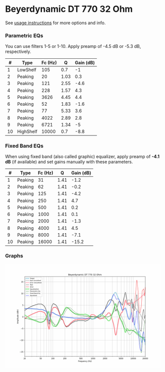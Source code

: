 # Beyerdynamic DT 770 32 Ohm
See [usage instructions](https://github.com/jaakkopasanen/AutoEq#usage) for more options and info.

### Parametric EQs
You can use filters 1-5 or 1-10. Apply preamp of -4.5 dB or -5.3 dB, respectively.

|   # | Type      |   Fc (Hz) |    Q |   Gain (dB) |
|-----|-----------|-----------|------|-------------|
|   1 | LowShelf  |       105 | 0.7  |        -1   |
|   2 | Peaking   |        20 | 1.03 |         0.3 |
|   3 | Peaking   |       121 | 2.55 |        -4.6 |
|   4 | Peaking   |       228 | 1.57 |         4.3 |
|   5 | Peaking   |      3626 | 4.45 |         4.4 |
|   6 | Peaking   |        52 | 1.83 |        -1.6 |
|   7 | Peaking   |        77 | 5.33 |         3.6 |
|   8 | Peaking   |      4022 | 2.89 |         2.8 |
|   9 | Peaking   |      6721 | 1.34 |        -5   |
|  10 | HighShelf |     10000 | 0.7  |        -8.8 |

### Fixed Band EQs
When using fixed band (also called graphic) equalizer, apply preamp of **-4.1 dB** (if available) and set gains manually with these parameters.

|   # | Type    |   Fc (Hz) |    Q |   Gain (dB) |
|-----|---------|-----------|------|-------------|
|   1 | Peaking |        31 | 1.41 |        -1.2 |
|   2 | Peaking |        62 | 1.41 |        -0.2 |
|   3 | Peaking |       125 | 1.41 |        -4.2 |
|   4 | Peaking |       250 | 1.41 |         4.7 |
|   5 | Peaking |       500 | 1.41 |         0.2 |
|   6 | Peaking |      1000 | 1.41 |         0.1 |
|   7 | Peaking |      2000 | 1.41 |        -1.3 |
|   8 | Peaking |      4000 | 1.41 |         4.5 |
|   9 | Peaking |      8000 | 1.41 |        -7.1 |
|  10 | Peaking |     16000 | 1.41 |       -15.2 |

### Graphs
![](./Beyerdynamic%20DT%20770%2032%20Ohm.png)
